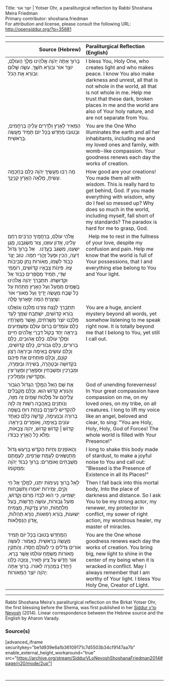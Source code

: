 <html>
<head></head>
<body>
Title: יוֹצֵר אוֹר | Yotser Ohr, a paraliturgical reflection by Rabbi Shoshana Meira Friedman<br />
Primary contributor: shoshana.friedman<br />
For attribution and license, please consult the following URL: <a href="http://opensiddur.org/?p=35681">http://opensiddur.org/?p=35681</a>
<p />
<hr />

<table style="margin-left: auto;margin-right: auto;" class="draggable">
<thead><tr><th id="x" style="text-align: right;">Source (Hebrew)</th><th style="text-align: left;">Paraliturgical Reflection (English)</th></tr></thead>
<tbody>
<tr><td style="vertical-align:top;">
<div class="liturgy"><span lang="he">
בָּרוּךְ אַתָּה
יְהֹוָה אֱלֹהֵינוּ
מֶלֶךְ הָעוֹלָם,
יוֹצֵר אוֹר וּבוֹרֵא חֹשֶׁךְ.
עֹשֶׂה שָׁלוֹם וּבוֹרֵא אֶת הַכֹּל:
</span></div></td>
 
<td style="vertical-align:top;">
<div class="english">
I bless You, Holy One, who creates light and who makes peace.  
I know You also make darkness and unrest,
all that is not whole in the world, all that is not whole in me.  
Help me trust that these dark, broken places in me and the world 
are also of Your holy nature, and are not separate from You. 
</div></td></tr>


<tr><td style="vertical-align:top;">
<div class="liturgy"><span lang="he">
הַמֵּאִיר לָאָרֶץ
וְלַדָּרִים עָלֶיהָ בְּרַחֲמִים,
וּבְטוּבוֹ מְחַדֵּשׁ בְּכָל יוֹם תָּמִיד מַעֲשֵׂה בְּרֵאשִׁית.
</span></div></td>
 
<td style="vertical-align:top;">
<div class="english">
You are the One Who illuminates the earth and all her inhabitants,
including me and my loved ones and family, with womb-like compassion.
Your goodness renews each day the works of creation. 
</div></td></tr>


<tr><td style="vertical-align:top;">
<div class="liturgy"><span lang="he">
מָה רַבּוּ
מַעֲשֶׂיךָ יְהֹוָה
כֻּלָּם בְּחָכְמָה עָשִׂיתָ,
מָלְאָה הָאָרֶץ קִנְיָנֶךָ.
</span></div></td>
 
<td style="vertical-align:top;">
<div class="english">
How good are your creations!  You made them all with wisdom.  
This is really hard to get behind, God.  
If you made everything with wisdom, why do I feel so messed up?  
Why does so much in the world, including myself, fall short of my standards?  
The paradox is hard for me to grasp, God.  
</div></td></tr>


<tr><td style="vertical-align:top;">
<div class="liturgy"><span lang="he">
אֱלֹהֵי עוֹלָם,
בְּרַחֲמֶיךָ הָרַבִּים רַחֵם עָלֵינוּ,
אֲדוֹן עוּזֵּנוּ, צוּר מִשְׂגַּבֵנוּ,
מָגֵן יִשְׁעֵנוּ, מִשְׂגַּב בַּעֲדֵנוּ.
&nbsp;
אֵל בָּרוּךְ גְּדוֹל דֵּעָה,
הֵכִין וּפָעַל זָהֳרֵי חַמָּה.
טוֹב יָצַר כָּבוֹד לִשְׁמוֹ,
מְאוֹרוֹת נָתַן סְבִיבוֹת עֻזּוֹ.
פִּינוֹת צְבָאָיו קְדוֹשִׁים, רוֹמְמֵי שַׁדַּי,
תָּמִיד מְסַפְּרִים כְּבוֹד אֵל וּקְדוּשָתוֹ.
תִּתְבָּרַךְ יְהֹוָה אֱלֹהֵינוּ 
בַּשָּׁמַיִם מִמַּעַל וְעַל הָאָרֶץ מִתַּחַת
עַל כָּל שֶׁבַח מַעֲשֵׂה יָדֶיךָ
וְעַל מְאוֹרֵי אוֹר שֶׁיָּצַרְתָּ הֵמָּה יְפָאֲרוּךָ
סֶלָה:
</span></div></td>
 
<td style="vertical-align:top;">
<div class="english">
&nbsp;
Help me to rest in the fullness of your love, despite my confusion and pain.
Help me know that the world is full of Your possessions,
that I and everything else belong to You and Your light.
</div></td></tr>


<tr><td style="vertical-align:top;">
<div class="liturgy"><span lang="he">
תִּתְבָּרַךְ לָנֶצַח צוּרֵנוּ מַלְכֵּנוּ וְגוֹאֲלֵנוּ בּוֹרֵא קְדוֹשִׁים,
יִשְׁתַּבַּח שִׁמְךָ לָעַד מַלְכֵּנוּ יוֹצֵר מְשָׁרְתִים,
וַאֲשֶׁר מְשָׁרְתָיו
כֻּלָּם עוֹמְדִים בְּרוּם עוֹלָם
וּמַשְׁמִיעִים בְּיִרְאָה יַחַד
בְּקוֹל דִּבְרֵי אֱלֹהִים חַיִּים וּמֶלֶךְ עוֹלָם.
כֻּלָּם אֲהוּבִים,
כֻּלָּם בְּרוּרִים,
כֻּלָּם גִּבּוֹרִים,
כֻּלָּם קְדוֹשִׁים,
וְכֻלָּם עוֹשִׂים בְּאֵימָה וּבְיִרְאָה רְצְוֹן קוֹנָם,
וְכֻלָּם פּוֹתְחִים אֶת פִּיהֶם בִּקְדוּשָׁה וּבְטָהֳרָה,
בְּשִׁירָה וּבְזִמְרָה,
וּמְבָרְכִין וּמְשַׁבְּחִין
וּמְפָאֲרִין וּמַעֲרִיצִין
וּמַקְדִּישִׁין וּמַמְלִיכִין.
</span></div></td>
 
<td style="vertical-align:top;">
<div class="english">
You are a huge, ancient mystery
beyond all words, yet somehow listening to me speak right now.  
It is totally beyond me that I belong to You, yet still I call out. 
</div></td></tr>


<tr><td style="vertical-align:top;">
<div class="liturgy"><span lang="he">
אֶת שֵׁם הָאֵל הַמֶּלֶךְ הַגָּדוֹל הַגִּבּוֹר וְהַנּוֹרָא קָדוֹשׁ הוּא.
וְכֻלָּם מְקַבְּלִים עֲלֵיהֶם עֹל מַלְכוּת שָׁמַיִם זֶה מִזֶּה,
וְנוֹתְנִים בְּאַהֲבָה רְשׁוּת זֶה לָזֶה 
לְהַקְדִּישׁ לְיוֹצְרָם בְּנַחַת רוּחַ בְּשָׂפָה בְרוּרָה וּבִנְעִימָה,
קְדֻשָׁה כֻּלָּם כְּאֶחָד עוֹנִים בְּאֵימָה, וְאוֹמְרִים בְּיִרְאָה:
קָדוֹשׁ | קָדוֹשׁ קָדוֹשׁ, יְהֹוָה צְבָאוֹת,
מְלֹא כָל הָאָרֶץ כְּבוֹדוֹ:
</span></div></td>
 
<td style="vertical-align:top;">
<div class="english">
God of unending foreverness! 
In Your great compassion have compassion on me,
on my loved ones, on my tribe, on all creatures.  
I long to lift my voice like an angel, beloved and clear, to sing:
"You are Holy, Holy, Holy, God of Forces! 
The whole world is filled with Your Presence!"
</div></td></tr>


<tr><td style="vertical-align:top;">
<div class="liturgy"><span lang="he">
וְהָאוֹפַנִּים וְחַיּוֹת הַקֹדֶשׁ בְּרַעַשׁ גָּדוֹל מִתְנַשְּׂאִים לְעֻמַּת שְׂרָפִים, 
לְעֻמָּתָם מְשַׁבְּחִים וְאוֹמְרִים:
בָּרוּךְ כְּבוֹד יְהֹוָה מִמְּקוֹמוֹ:
</span></div></td>
 
<td style="vertical-align:top;">
<div class="english">
I long to shake this body made of stardust,
to make a joyful noise to You and call out:
"Blessed is the Presence of Existence in all its Places!"
</div></td></tr>


<tr><td style="vertical-align:top;">
<div class="liturgy"><span lang="he">
לָאֵל בָּרוּךְ נְעִימוֹת יִתְּנוּ, לַמֶּלֶךְ אֵל חַי וְקַיָּם,
זְמִירוֹת יֹאמְרוּ וְתִשְׁבָּחוֹת יַשְׁמִיעוּ,
כִּי הוּא לְבַדּוֹ
מָרוֹם וְקָדוֹשׁ, פּוֹעֵל גְּבוּרוֹת, עוֹשֶׂה חֲדָשׁוֹת, בַּעַל מִלְחָמוֹת, זוֹרֵעַ צְדָקוֹת,
מַצְמִיחַ יְשׁוּעוֹת, בּוֹרֵא רְפוּאוֹת, נוֹרָא תְהִלּוֹת, אֲדוֹן הַנִּפְלָאוֹת,
</span></div></td>
 
<td style="vertical-align:top;">
<div class="english">
Then I fall back into this mortal body, 
Into the place of darkness and distance.
So I ask You to be my strong actor,
my renewer, my protector in conflict, my sower of right action,
my wondrous healer, my master of miracles. 
</div></td></tr>


<tr><td style="vertical-align:top;">
<div class="liturgy"><span lang="he">
הַמְחַדֵּשׁ בְּטוּבוֹ בְּכָל יוֹם תָּמִיד מַעֲשֵׂה בְרֵאשִׁית.
כָּאָמוּר: לְעֹשֵׂה אוֹרִים גְּדֹלִים כִּי לְעוֹלָם חַסְדּוֹ.
וְהִתְקִין מְאוֹרוֹת מְשַׂמֵּחַ עוֹלָמוֹ אֲשֶׁר בָּרָא.
אוֹר חָדָשׁ עַל צִיּוֹן תָּאִיר,
וְנִזְכֶּה כֻלָּנוּ (יַחַד) בִּמְהֵרָה לְאוֹרוֹ.
בָּרוּךְ אַתָּה יְהֹוָה יוֹצֵר הַמְּאוֹרוֹת:
</span></div></td>
 
<td style="vertical-align:top;">
<div class="english">
You are the One whose goodness renews each day the works of creation.  
You bring big, new light to shine in the center of my being when it is wracked in conflict. 
May I always remember that I am worthy of Your light.  
I bless You Holy One, Creator of Light.
</div></td></tr>
</tbody></table>

<hr />

Rabbi Shoshana Meira's paraliturgical reflection on the Birkat Yotser Ohr, the first blessing before the Shema, was first published in her <a href="/?p=9556">Siddur v'lo Nevosh</a> (2014). Linear correspondence between the Hebrew source and the English by Aharon Varady.

<h3>Source(s)</h3>

[advanced_iframe securitykey="be1d939e6a1b36109171c7d5503b34cf9147aa7b" enable_external_height_workaround="true" src="https://archive.org/stream/SiddurVLoNevoshShoshanaFriedman2014#page/n20/mode/2up"]

&nbsp;

<hr />

&nbsp;


</body>
</html>